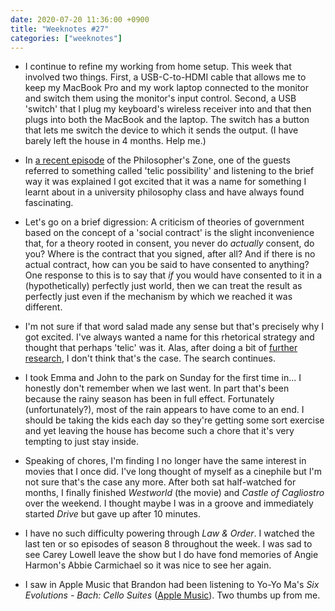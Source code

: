 ```yaml
---
date: 2020-07-20 11:36:00 +0900
title: "Weeknotes #27"
categories: ["weeknotes"]
---
```


- I continue to refine my working from home setup. This week that involved two things. First, a USB-C-to-HDMI cable that allows me to keep my MacBook Pro and my work laptop connected to the monitor and switch them using the monitor's input control. Second, a USB 'switch' that I plug my keyboard's wireless receiver into and that then plugs into both the MacBook and the laptop. The switch has a button that lets me switch the device to which it sends the output. (I have barely left the house in 4 months. Help me.)

- In [a recent episode](https://www.abc.net.au/radionational/programs/philosopherszone/the-digital-dead/12421086) of the Philosopher's Zone, one of the guests referred to something called 'telic possibility' and listening to the brief way it was explained I got excited that it was a name for something I learnt about in a university philosophy class and have always found fascinating.

- Let's go on a brief digression: A criticism of theories of government based on the concept of a 'social contract' is the slight inconvenience that, for a theory rooted in consent, you never do _actually_ consent, do you? Where is the contract that you signed, after all? And if there is no actual contract, how can you be said to have consented to anything? One response to this is to say that _if_ you would have consented to it in a (hypothetically) perfectly just world, then we can treat the result as perfectly just even if the mechanism by which we reached it was different.

- I'm not sure if that word salad made any sense but that's precisely why I got excited. I've always wanted a name for this rhetorical strategy and thought that perhaps 'telic' was it. Alas, after doing a bit of [further research](http://www.philnel.com/2014/11/19/midlifecrisis/), I don't think that's the case. The search continues.

- I took Emma and John to the park on Sunday for the first time in... I honestly don't remember when we last went. In part that's been because the rainy season has been in full effect. Fortunately (unfortunately?), most of the rain appears to have come to an end. I should be taking the kids each day so they're getting some sort exercise and yet leaving the house has become such a chore that it's very tempting to just stay inside.

- Speaking of chores, I'm finding I no longer have the same interest in movies that I once did. I've long thought of myself as a cinephile but I'm not sure that's the case any more. After both sat half-watched for months, I finally finished _Westworld_ (the movie) and _Castle of Cagliostro_ over the weekend. I thought maybe I was in a groove and immediately started _Drive_ but gave up after 10 minutes.

- I have no such difficulty powering through _Law & Order_. I watched the last ten or so episodes of season 8 throughout the week. I was sad to see Carey Lowell leave the show but I do have fond memories of Angie Harmon's Abbie Carmichael so it was nice to see her again.

- I saw in Apple Music that Brandon had been listening to Yo-Yo Ma's _Six Evolutions - Bach: Cello Suites_ ([Apple Music](https://music.apple.com/us/album/six-evolutions-bach-cello-suites/1398580507)). Two thumbs up from me.
